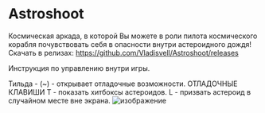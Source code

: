 # Astroshoot
Космическая аркада, в которой Вы можете в роли пилота космического корабля почувствовать себя в опасности внутри астероидного дождя!
Скачать в релизах:
https://github.com/Vladisvell/Astroshoot/releases

Инструкция по управлению внутри игры.

Тильда - (~) - открывает отладочные возможности.
ОТЛАДОЧНЫЕ КЛАВИШИ
T - показать хитбоксы астероидов.
L - призвать астероид в случайном месте вне экрана.
![изображение](https://user-images.githubusercontent.com/73733747/171625121-86347efe-eb66-45c4-9057-b6dc4bd1dcb9.png)

